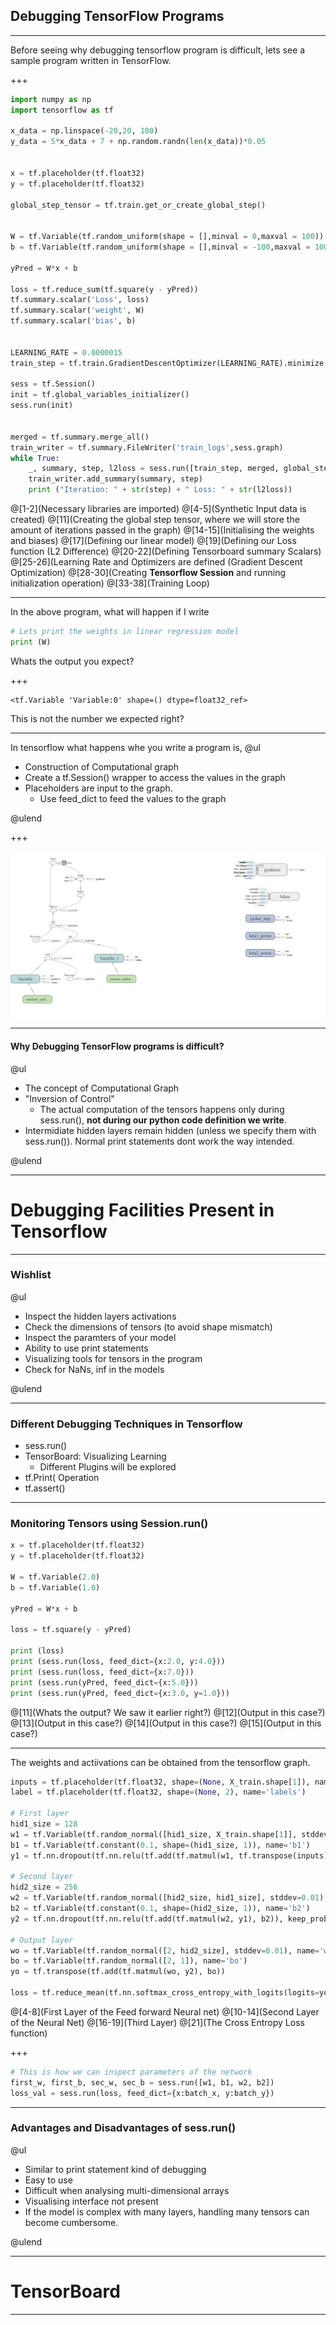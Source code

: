 ## Debugging TensorFlow Programs

---

Before seeing why debugging tensorflow program is difficult, lets see a sample program written in TensorFlow.

+++

```python
import numpy as np
import tensorflow as tf

x_data = np.linspace(-20,20, 100)
y_data = 5*x_data + 7 + np.random.randn(len(x_data))*0.05


x = tf.placeholder(tf.float32)
y = tf.placeholder(tf.float32)

global_step_tensor = tf.train.get_or_create_global_step()


W = tf.Variable(tf.random_uniform(shape = [],minval = 0,maxval = 100))
b = tf.Variable(tf.random_uniform(shape = [],minval = -100,maxval = 100))

yPred = W*x + b

loss = tf.reduce_sum(tf.square(y - yPred))
tf.summary.scalar('Loss', loss)
tf.summary.scalar('weight', W)
tf.summary.scalar('bias', b)


LEARNING_RATE = 0.0000015
train_step = tf.train.GradientDescentOptimizer(LEARNING_RATE).minimize(loss, global_step=global_step_tensor)

sess = tf.Session()
init = tf.global_variables_initializer()
sess.run(init)


merged = tf.summary.merge_all()
train_writer = tf.summary.FileWriter('train_logs',sess.graph)
while True:
    _, summary, step, l2loss = sess.run([train_step, merged, global_step_tensor, loss],feed_dict={x:x_data, y:y_data })
    train_writer.add_summary(summary, step)
    print ("Iteration: " + str(step) + " Loss: " + str(l2loss))
```
@[1-2](Necessary libraries are imported)
@[4-5](Synthetic Input data is created)
@[11](Creating the global step tensor, where we will store the amount of iterations passed in the graph)
@[14-15](Initialising the weights and biases)
@[17](Defining our linear model)
@[19](Defining our Loss function (L2 Difference)
@[20-22](Defining Tensorboard summary Scalars)
@[25-26](Learning Rate and Optimizers are defined (Gradient Descent Optimization)
@[28-30](Creating **Tensorflow Session** and running initialization operation)
@[33-38](Training Loop)

---

In the above program, what will happen if I write 

```python
# Lets print the weights in linear regression model
print (W)
```

Whats the output you expect?

+++

```
<tf.Variable 'Variable:0' shape=() dtype=float32_ref>
```

This is not the number we expected right?

---

In tensorflow what happens whe you write a program is,
@ul

- Construction of Computational graph
- Create a tf.Session() wrapper to access the values in the graph
- Placeholders are input to the graph.
    - Use feed_dict to feed the values to the graph

@ulend

+++

![Linear_regression_graph](/images/linear_regression_graph.png)

---
#### Why Debugging TensorFlow programs is difficult?

@ul

- The concept of Computational Graph
- "Inversion of Control"
    - The actual computation of the tensors happens only during sess.run(), **not during our python code definition we write**.
- Intermidiate hidden layers remain hidden (unless we specify them with sess.run()). Normal print statements dont work the way intended.

@ulend

---

# Debugging Facilities Present in Tensorflow

---

### Wishlist

@ul

- Inspect the hidden layers activations
- Check the dimensions of tensors (to avoid shape mismatch)
- Inspect the paramters of your model
- Ability to use print statements
- Visualizing tools for tensors in the program
- Check for NaNs, inf in the models

@ulend

---

### Different Debugging Techniques in Tensorflow

- sess.run()
- TensorBoard: Visualizing Learning
    - Different Plugins will be explored
- tf.Print( Operation
- tf.assert()

---

### Monitoring Tensors using Session.run()

```python
x = tf.placeholder(tf.float32)
y = tf.placeholder(tf.float32)

W = tf.Variable(2.0)
b = tf.Variable(1.0)

yPred = W*x + b

loss = tf.square(y - yPred)

print (loss)
print (sess.run(loss, feed_dict={x:2.0, y:4.0}))
print (sess.run(loss, feed_dict={x:7.0}))
print (sess.run(yPred, feed_dict={x:5.0}))
print (sess.run(yPred, feed_dict={x:3.0, y=1.0}))
```
@[11](Whats the output? We saw it earlier right?)
@[12](Output in this case?)
@[13](Output in this case?)
@[14](Output in this case?)
@[15](Output in this case?)

---

The weights and actiivations can be obtained from the tensorflow graph.

```python
inputs = tf.placeholder(tf.float32, shape=(None, X_train.shape[1]), name='inputs')
label = tf.placeholder(tf.float32, shape=(None, 2), name='labels')

# First layer
hid1_size = 128
w1 = tf.Variable(tf.random_normal([hid1_size, X_train.shape[1]], stddev=0.01), name='w1')
b1 = tf.Variable(tf.constant(0.1, shape=(hid1_size, 1)), name='b1')
y1 = tf.nn.dropout(tf.nn.relu(tf.add(tf.matmul(w1, tf.transpose(inputs)), b1)), keep_prob=0.5)

# Second layer
hid2_size = 256
w2 = tf.Variable(tf.random_normal([hid2_size, hid1_size], stddev=0.01), name='w2')
b2 = tf.Variable(tf.constant(0.1, shape=(hid2_size, 1)), name='b2')
y2 = tf.nn.dropout(tf.nn.relu(tf.add(tf.matmul(w2, y1), b2)), keep_prob=0.5)

# Output layer
wo = tf.Variable(tf.random_normal([2, hid2_size], stddev=0.01), name='wo')
bo = tf.Variable(tf.random_normal([2, 1]), name='bo')
yo = tf.transpose(tf.add(tf.matmul(wo, y2), bo))

loss = tf.reduce_mean(tf.nn.softmax_cross_entropy_with_logits(logits=yo, labels=label))
```
@[4-8](First Layer of the Feed forward Neural net)
@[10-14](Second Layer of the Neural Net)
@[16-19](Third Layer)
@[21](The Cross Entropy Loss function)

+++

```python
# This is how we can inspect parameters of the network
first_w, first_b, sec_w, sec_b = sess.run([w1, b1, w2, b2])
loss_val = sess.run(loss, feed_dict={x:batch_x, y:batch_y})
```

---
### Advantages and Disadvantages of sess.run()

@ul

- Similar to print statement kind of debugging
- Easy to use
- Difficult when analysing multi-dimensional arrays
- Visualising interface not present
- If the model is complex with many layers, handling many tensors can become cumbersome.

@ulend

---

# TensorBoard

---

